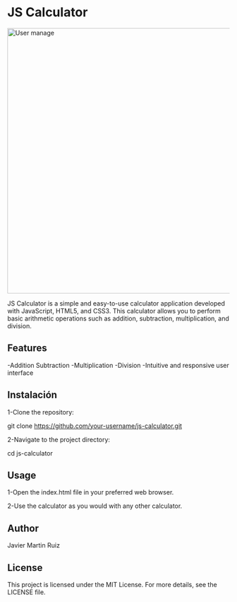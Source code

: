 # JS Calculator

<img src="./assets/Grabación de pantalla 2024-07-25 a las 20.24.01.mp4" width=900rem height=600rem alt="User manage" />

JS Calculator is a simple and easy-to-use calculator application developed with JavaScript,
HTML5, and CSS3. This calculator allows you to perform basic arithmetic operations such as
addition, subtraction, multiplication, and division.

## Features

-Addition
Subtraction
-Multiplication
-Division
-Intuitive and responsive user interface

## Instalación

1-Clone the repository:

git clone https://github.com/your-username/js-calculator.git

2-Navigate to the project directory:

cd js-calculator

## Usage

1-Open the index.html file in your preferred web browser.

2-Use the calculator as you would with any other calculator.

## Author
Javier Martin Ruiz

## License

This project is licensed under the MIT License. For more details, see the LICENSE file.

